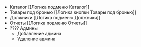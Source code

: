 - Каталог [[Логика подменю Каталог]] 
- Товары под бронью [[Логика кнопки Товары под бронью]]
- Должники [[Логика подменю Должники]]
- Отчеты [[Логика подменю Отчеты]]
- ???? Админы
	- Добавление админа
	- Удаление админа